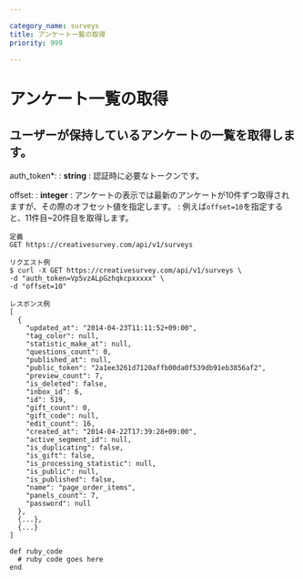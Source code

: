 ```yaml
---

category_name: surveys
title: アンケート一覧の取得
priority: 999

---
```


# アンケート一覧の取得

## ユーザーが保持しているアンケートの一覧を取得します。

auth_token*:
: __string__
: 認証時に必要なトークンです。

offset:
: __integer__
: アンケートの表示では最新のアンケートが10件ずつ取得されますが、その際のオフセット値を指定します。
: 例えば`offset=10`を指定すると、11件目~20件目を取得します。

~~~
定義
GET https://creativesurvey.com/api/v1/surveys

リクエスト例
$ curl -X GET https://creativesurvey.com/api/v1/surveys \
-d "auth_token=Vp5vzALpGzhqkcpxxxxx" \
-d "offset=10"

レスポンス例
[
  {
    "updated_at": "2014-04-23T11:11:52+09:00",
    "tag_color": null,
    "statistic_make_at": null,
    "questions_count": 0,
    "published_at": null,
    "public_token": "2a1ee3261d7120affb00da0f539db91eb3856af2",
    "preview_count": 7,
    "is_deleted": false,
    "inbox_id": 6,
    "id": 519,
    "gift_count": 0,
    "gift_code": null,
    "edit_count": 16,
    "created_at": "2014-04-22T17:39:28+09:00",
    "active_segment_id": null,
    "is_duplicating": false,
    "is_gift": false,
    "is_processing_statistic": null,
    "is_public": null,
    "is_published": false,
    "name": "page_order_items",
    "panels_count": 7,
    "password": null
  },
  {...},
  {...}
]
~~~

~~~
def ruby_code
  # ruby code goes here
end
~~~
